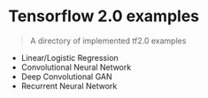 # Tensorflow 2.0 examples
> A directory of implemented tf2.0 examples
- Linear/Logistic Regression
- Convolutional Neural Network
- Deep Convolutional GAN
- Recurrent Neural Network

